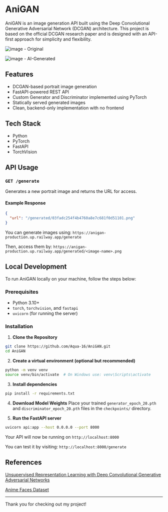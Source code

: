 # AniGAN

AniGAN is an image generation API built using the Deep Convolutional Generative Adversarial Network (DCGAN) architecture. This project is based on the official DCGAN research paper and is designed with an API-first approach for simplicity and flexibility.

![image](https://github.com/user-attachments/assets/2ba654ef-baed-4d87-b23c-f676b4125b16)
\- Original


![image](https://github.com/user-attachments/assets/8362ccff-c146-4d56-9c54-fccf540cabc4)
\- AI-Generated

## Features

- DCGAN-based portrait image generation
- FastAPI-powered REST API
- Custom Generator and Discriminator implemented using PyTorch
- Statically served generated images
- Clean, backend-only implementation with no frontend

## Tech Stack

- Python
- PyTorch
- FastAPI
- TorchVision

## API Usage

### `GET /generate`

Generates a new portrait image and returns the URL for access.

#### Example Response

```json
{
  "url": "/generated/03fadc254f4b4760a8e7c681f0d51101.png"
}
```

You can generate images using:
`https://anigan-production.up.railway.app/generate`

Then, access them by:
`https://anigan-production.up.railway.app/generated/<image-name>.png`

## Local Development

To run AniGAN locally on your machine, follow the steps below:

### Prerequisites
- Python 3.10+
- `torch`, `torchvision`, and `fastapi`
- `uvicorn` (for running the server)

### Installation

1. **Clone the Repository**
```bash
git clone https://github.com/Aqua-16/AniGAN.git
cd AniGAN
```

2. **Create a virtual environment (optional but recommended)**
```bash
python -m venv venv
source venv/bin/activate  # On Windows use: venv\Scripts\activate
```

3. **Install dependencies**
```bash
pip install -r requirements.txt
```

4. **Download Model Weights**
Place your trained `generator_epoch_20.pth` and `discriminator_epoch_20.pth` files in the `checkpoints/` directory.

5. **Run the FastAPI server**
```bash
uvicorn api:app --host 0.0.0.0 --port 8000
```

Your API will now be running on `http://localhost:8000`

You can test it by visiting: `http://localhost:8000/generate`


## References

[Unsupervised Representation Learning with Deep Convolutional Generative Adversarial Networks](https://arxiv.org/abs/1511.06434)

[Anime Faces Dataset](https://www.kaggle.com/datasets/splcher/animefacedataset)

---
Thank you for checking out my project!
